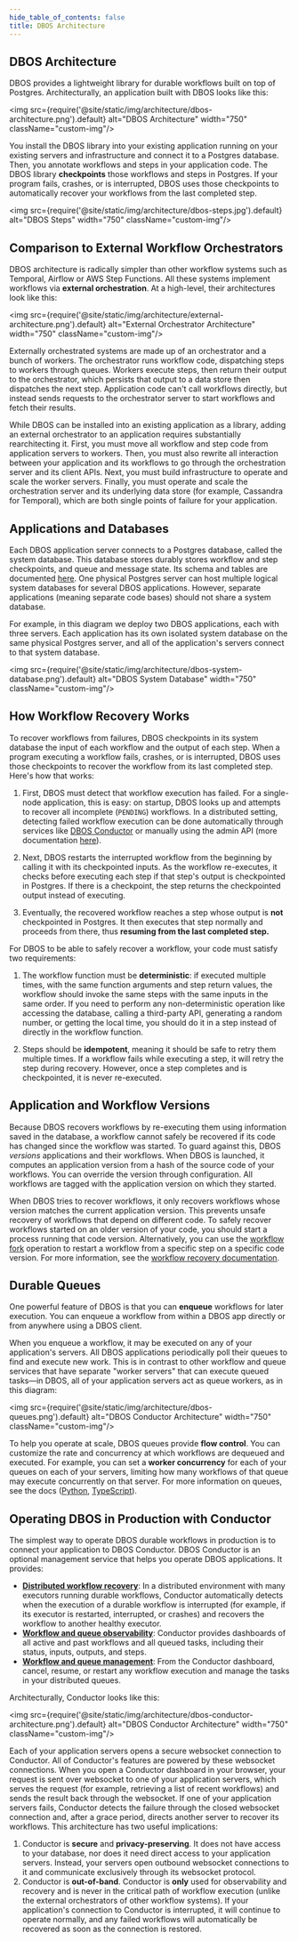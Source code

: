 ```yaml
---
hide_table_of_contents: false
title: DBOS Architecture
---
```


## DBOS Architecture

DBOS provides a lightweight library for durable workflows built on top of Postgres.
Architecturally, an application built with DBOS looks like this:

<img src={require('@site/static/img/architecture/dbos-architecture.png').default} alt="DBOS Architecture" width="750" className="custom-img"/>

You install the DBOS library into your existing application running on your existing servers and infrastructure and connect it to a Postgres database.
Then, you annotate workflows and steps in your application code.
The DBOS library **checkpoints** those workflows and steps in Postgres.
If your program fails, crashes, or is interrupted, DBOS uses those checkpoints to automatically recover your workflows from the last completed step.

<img src={require('@site/static/img/architecture/dbos-steps.jpg').default} alt="DBOS Steps" width="750" className="custom-img"/>

## Comparison to External Workflow Orchestrators

DBOS architecture is radically simpler than other workflow systems such as Temporal, Airflow or AWS Step Functions.
All these systems implement workflows via **external orchestration**.
At a high-level, their architectures look like this:

<img src={require('@site/static/img/architecture/external-architecture.png').default} alt="External Orchestrator Architecture" width="750" className="custom-img"/>

Externally orchestrated systems are made up of an orchestrator and a bunch of workers. The orchestrator runs workflow code, dispatching steps to workers through queues.
Workers execute steps, then return their output to the orchestrator, which persists that output to a data store then dispatches the next step.
Application code can't call workflows directly, but instead sends requests to the orchestrator server to start workflows and fetch their results.

While DBOS can be installed into an existing application as a library, adding an external orchestrator to an application requires substantially rearchitecting it.
First, you must move all workflow and step code from application servers to workers.
Then, you must also rewrite all interaction between your application and its workflows to go through the orchestration server and its client APIs.
Next, you must build infrastructure to operate and scale the worker servers.
Finally, you must operate and scale the orchestration server and its underlying data store (for example, Cassandra for Temporal), which are both single points of failure for your application.

## Applications and Databases

Each DBOS application server connects to a Postgres database, called the system database.
This database stores durably stores workflow and step checkpoints, and queue and message state.
Its schema and tables are documented [here](./explanations/system-tables.md).
One physical Postgres server can host multiple logical system databases for several DBOS applications.
However, separate applications (meaning separate code bases) should not share a system database.

For example, in this diagram we deploy two DBOS applications, each with three servers.
Each application has its own isolated system database on the same physical Postgres server, and all of the application's servers connect to that system database.

<img src={require('@site/static/img/architecture/dbos-system-database.png').default} alt="DBOS System Database" width="750" className="custom-img"/>

## How Workflow Recovery Works

To recover workflows from failures, DBOS checkpoints in its system database the input of each workflow and the output of each step.
When a program executing a workflow fails, crashes, or is interrupted, DBOS uses those checkpoints to recover the workflow from its last completed step.
Here's how that works:

1. First, DBOS must detect that workflow execution has failed.
For a single-node application, this is easy: on startup, DBOS looks up and attempts to recover all incomplete (`PENDING`) workflows.
In a distributed setting, detecting failed workflow execution can be done automatically through services like [DBOS Conductor](#operating-dbos-in-production-with-conductor) or manually using the admin API (more documentation [here](./production/self-hosting/workflow-recovery.md)).

2. Next, DBOS restarts the interrupted workflow from the beginning by calling it with its checkpointed inputs.
As the workflow re-executes, it checks before executing each step if that step's output is checkpointed in Postgres.
If there is a checkpoint, the step returns the checkpointed output instead of executing.

3. Eventually, the recovered workflow reaches a step whose output is **not** checkpointed in Postgres.
It then executes that step normally and proceeds from there, thus **resuming from the last completed step.**

For DBOS to be able to safely recover a workflow, your code must satisfy two requirements:

1. The workflow function must be **deterministic**: if executed multiple times, with the same function arguments and step return values, the workflow should invoke the same steps with the same inputs in the same order. If you need to perform any non-deterministic operation like accessing the database, calling a third-party API, generating a random number, or getting the local time, you should do it in a step instead of directly in the workflow function.

2. Steps should be **idempotent**, meaning it should be safe to retry them multiple times.
If a workflow fails while executing a step, it will retry the step during recovery.
However, once a step completes and is checkpointed, it is never re-executed.

## Application and Workflow Versions

Because DBOS recovers workflows by re-executing them using information saved in the database, a workflow cannot safely be recovered if its code has changed since the workflow was started.
To guard against this, DBOS _versions_ applications and their workflows.
When DBOS is launched, it computes an application version from a hash of the source code of your workflows. You can override the version through configuration.
All workflows are tagged with the application version on which they started.

When DBOS tries to recover workflows, it only recovers workflows whose version matches the current application version.
This prevents unsafe recovery of workflows that depend on different code.
To safely recover workflows started on an older version of your code, you should start a process running that code version.
Alternatively, you can use the [workflow fork](./production/self-hosting/workflow-management.md#forking-workflows) operation to restart a workflow from a specific step on a specific code version.
For more information, see the [workflow recovery documentation](./production/self-hosting/workflow-recovery.md).

## Durable Queues

One powerful feature of DBOS is that you can **enqueue** workflows for later execution.
You can enqueue a workflow from within a DBOS app directly or from anywhere using a DBOS client.

When you enqueue a workflow, it may be executed on any of your application's servers.
All DBOS applications periodically poll their queues to find and execute new work.
This is in contrast to other workflow and queue services that have separate "worker servers" that can execute queued tasks&mdash;in DBOS, all of your application servers act as queue workers, as in this diagram:

<img src={require('@site/static/img/architecture/dbos-queues.png').default} alt="DBOS Conductor Architecture" width="750" className="custom-img"/>

To help you operate at scale, DBOS queues provide **flow control**.
You can customize the rate and concurrency at which workflows are dequeued and executed.
For example, you can set a **worker concurrency** for each of your queues on each of your servers, limiting how many workflows of that queue may execute concurrently on that server.
For more information on queues, see the docs ([Python](./python/tutorials/queue-tutorial.md), [TypeScript](./typescript/tutorials/queue-tutorial.md)).

## Operating DBOS in Production with Conductor

The simplest way to operate DBOS durable workflows in production is to connect your application to DBOS Conductor.
DBOS Conductor is an optional management service that helps you operate DBOS applications.
It provides:

- [**Distributed workflow recovery**](./production/self-hosting//workflow-recovery.md): In a distributed environment with many executors running durable workflows, Conductor automatically detects when the execution of a durable workflow is interrupted (for example, if its executor is restarted, interrupted, or crashes) and recovers the workflow to another healthy executor.
- [**Workflow and queue observability**](./production/self-hosting/workflow-management.md): Conductor provides dashboards of all active and past workflows and all queued tasks, including their status, inputs, outputs, and steps.
- [**Workflow and queue management**](./production/self-hosting/workflow-management.md): From the Conductor dashboard, cancel, resume, or restart any workflow execution and manage the tasks in your distributed queues.

Architecturally, Conductor looks like this:

<img src={require('@site/static/img/architecture/dbos-conductor-architecture.png').default} alt="DBOS Conductor Architecture" width="750" className="custom-img"/>

Each of your application servers opens a secure websocket connection to Conductor.
All of Conductor's features are powered by these websocket connections.
When you open a Conductor dashboard in your browser, your request is sent over websocket to one of your application servers, which serves the request (for example, retrieving a list of recent workflows) and sends the result back through the websocket.
If one of your application servers fails, Conductor detects the failure through the closed websocket connection and, after a grace period, directs another server to recover its workflows.
This architecture has two useful implications:

1. Conductor is **secure** and **privacy-preserving**. It does not have access to your database, nor does it need direct access to your application servers. Instead, your servers open outbound websocket connections to it and communicate exclusively through its websocket protocol.
2. Conductor is **out-of-band**. Conductor is **only** used for observability and recovery and is never in the critical path of workflow execution (unlike the external orchestrators of other workflow systems).
If your application's connection to Conductor is interrupted, it will continue to operate normally, and any failed workflows will automatically be recovered as soon as the connection is restored.